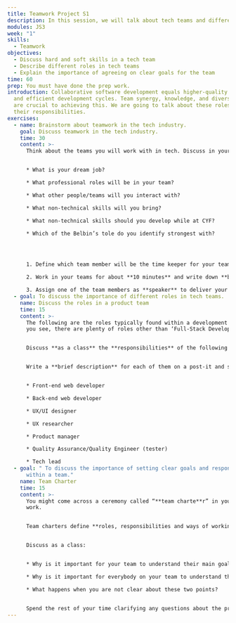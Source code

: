 ```yaml
---
title: Teamwork Project S1
description: In this session, we will talk about tech teams and different tech roles.
modules: JS3
week: "1"
skills:
  - Teamwork
objectives:
  - Discuss hard and soft skills in a tech team
  - Describe different roles in tech teams
  - Explain the importance of agreeing on clear goals for the team
time: 60
prep: You must have done the prep work.
introduction: Collaborative software development equals higher-quality products
  and efficient development cycles. Team synergy, knowledge, and diverse skills
  are crucial to achieving this. We are going to talk about these roles and
  their responsibilities.
exercises:
  - name: Brainstorm about teamwork in the tech industry.
    goal: Discuss teamwork in the tech industry.
    time: 30
    content: >-
      Think about the teams you will work with in tech. Discuss in your team:


      * What is your dream job?

      * What professional roles will be in your team?

      * What other people/teams will you interact with?

      * What non-technical skills will you bring?

      * What non-technical skills should you develop while at CYF?

      * Which of the Belbin’s tole do you identify strongest with?




      1. Define which team member w﻿ill be the time keeper for your team.

      2. Work in your teams for about **10 minutes** and write down **brief answers** to each question. 

      3. Assign one of the team members as **speaker** to deliver your answers back to the class in maximum **2 minutes.**
  - goal: To discuss the importance of different roles in tech teams.
    name: Discuss the roles in a product team
    time: 15
    content: >-
      The following are the roles typically found within a development team. As
      you see, there are plenty of roles other than ‘Full-Stack Developer’.


      Discuss **as a class** the **responsibilities** of the following tech roles. 


      Write a **brief description** for each of them on a post-it and share the post it on a collaborative board:


      * Front-end web developer

      * Back-end web developer

      * UX/UI designer

      * UX researcher

      * Product manager

      * Quality Assurance/Quality Engineer (tester)

      * Tech lead
  - goal: " To discuss the importance of setting clear goals and responsibilities
      within a team."
    name: Team Charter
    time: 15
    content: >-
      You might come across a ceremony called “**team charte**r” in your future
      work. 


      Team charters define **roles, responsibilities and ways of working**. If these are not clear to you when you join a new company, you should ask and seek clarification urgently.


      Discuss as a class:


      * Why is it important for your team to understand their main goal?

      * Why is it important for everybody on your team to understand the role each other plays?

      * What happens when you are not clear about these two points?


      Spend the rest of your time clarifying any questions about the project and the coursework for the first week.
---
```


